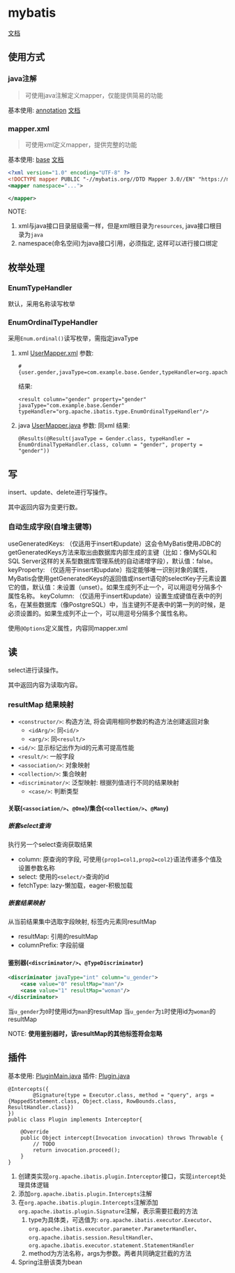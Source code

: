 # mybatis
[文档](https://mybatis.org/mybatis-3/zh_CN/index.html)

## 使用方式
### java注解
> 可使用java注解定义mapper，仅能提供简易的功能

基本使用: [annotation](src/main/java/com/example/annotation/AnnotationMain.java)
[文档](https://mybatis.org/mybatis-3/zh_CN/java-api.html)

### mapper.xml
> 可使用xml定义mapper，提供完整的功能

基本使用: [base](src/main/java/com/example/base/BaseMain.java)
[文档](https://mybatis.org/mybatis-3/zh_CN/sqlmap-xml.html)

```xml
<?xml version="1.0" encoding="UTF-8" ?>
<!DOCTYPE mapper PUBLIC "-//mybatis.org//DTD Mapper 3.0//EN" "https://mybatis.org/dtd/mybatis-3-mapper.dtd">
<mapper namespace="...">

</mapper>
```

NOTE:
1. xml与java接口目录层级需一样，但是xml根目录为`resources`, java接口根目录为`java`
2. namespace(命名空间)为java接口引用，必须指定, 这样可以进行接口绑定

## 枚举处理
### EnumTypeHandler
默认，采用名称读写枚举
### EnumOrdinalTypeHandler
采用`Enum.ordinal()`读写枚举，需指定javaType
1. xml [UserMapper.xml](src/main/resources/com/example/base/UserMapper.xml)
   参数: 
   ```
   #{user.gender,javaType=com.example.base.Gender,typeHandler=org.apache.ibatis.type.EnumOrdinalTypeHandler}
   ```
   结果: 
    ```
   <result column="gender" property="gender" javaType="com.example.base.Gender" typeHandler="org.apache.ibatis.type.EnumOrdinalTypeHandler"/>
   ```
2. java [UserMapper.java](src/main/java/com/example/annotation/UserMapper.java)
   参数: 同xml
   结果:
   ```
   @Results(@Result(javaType = Gender.class, typeHandler = EnumOrdinalTypeHandler.class, column = "gender", property = "gender"))
   ```

## 写
insert、update、delete进行写操作。

其中返回内容为变更行数。

### 自动生成字段(自增主键等)
useGeneratedKeys: （仅适用于insert和update）这会令MyBatis使用JDBC的getGeneratedKeys方法来取出由数据库内部生成的主键（比如：像MySQL和SQL Server这样的关系型数据库管理系统的自动递增字段），默认值：false。
keyProperty: （仅适用于insert和update）指定能够唯一识别对象的属性，MyBatis会使用getGeneratedKeys的返回值或insert语句的selectKey子元素设置它的值，默认值：未设置（unset）。如果生成列不止一个，可以用逗号分隔多个属性名称。
keyColumn: （仅适用于insert和update）设置生成键值在表中的列名，在某些数据库（像PostgreSQL）中，当主键列不是表中的第一列的时候，是必须设置的。如果生成列不止一个，可以用逗号分隔多个属性名称。

使用`@Options`定义属性，内容同mapper.xml

## 读
select进行读操作。

其中返回内容为读取内容。

### resultMap 结果映射
- `<constructor/>`: 构造方法, 将会调用相同参数的构造方法创建返回对象
    - `<idArg/>`: 同`<id/>`
    - `<arg/>`: 同`<result/>`
- `<id/>`: 显示标记出作为id的元素可提高性能
- `<result/>`: 一般字段
- `<association/>`: 对象映射
- `<collection/>`: 集合映射
- `<discriminator/>`: 泛型映射: 根据列值进行不同的结果映射
    - `<case/>`: 判断类型

#### 关联(`<association/>`、`@One`)/集合(`<collection/>`、`@Many`)
##### 嵌套select查询
执行另一个select查询获取结果
- column: 原查询的字段, 可使用`{prop1=col1,prop2=col2}`语法传递多个值及设置参数名称
- select: 使用的`<select/>`查询的id
- fetchType: lazy-懒加载，eager-积极加载

##### 嵌套结果映射
从当前结果集中选取字段映射, 标签内元素同resultMap
- resultMap: 引用的resultMap
- columnPrefix: 字段前缀

#### 鉴别器(`<discriminator/>`、`@TypeDiscriminator`)
```xml
<discriminator javaType="int" column="u_gender">
    <case value="0" resultMap="man"/>
    <case value="1" resultMap="woman"/>
</discriminator>
```
当`u_gender`为`0`时使用id为`man`的resultMap
当`u_gender`为`1`时使用id为`woman`的resultMap

NOTE:
**使用鉴别器时，该resultMap的其他标签将会忽略**

## 插件
基本使用: [PluginMain.java](src/main/java/com/example/plugin/PluginMain.java)
插件: [Plugin.java](src/main/java/com/example/plugin/Plugin.java)

```
@Intercepts({
        @Signature(type = Executor.class, method = "query", args = {MappedStatement.class, Object.class, RowBounds.class, ResultHandler.class})
})
public class Plugin implements Interceptor{

    @Override
    public Object intercept(Invocation invocation) throws Throwable {
        // TODO
        return invocation.proceed();
    }
}
```
1. 创建类实现`org.apache.ibatis.plugin.Interceptor`接口，实现`intercept`处理具体逻辑
2. 添加`org.apache.ibatis.plugin.Intercepts`注解
3. 在`org.apache.ibatis.plugin.Intercepts`注解添加`org.apache.ibatis.plugin.Signature`注解，表示需要拦截的方法
   1. type为具体类，可选值为: `org.apache.ibatis.executor.Executor`、`org.apache.ibatis.executor.parameter.ParameterHandler`、`org.apache.ibatis.session.ResultHandler`、`org.apache.ibatis.executor.statement.StatementHandler`
   2. method为方法名称，args为参数。两者共同确定拦截的方法
4. Spring注册该类为bean

